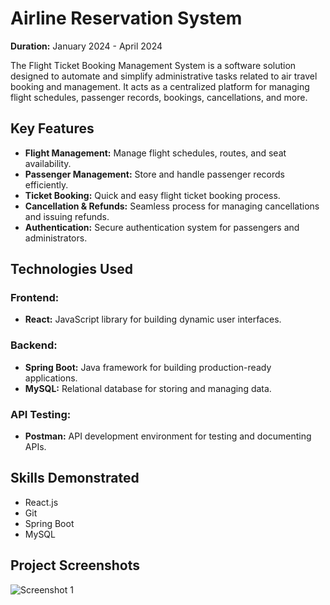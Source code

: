 # Airline Reservation System

**Duration:** January 2024 - April 2024

The Flight Ticket Booking Management System is a software solution designed to automate and simplify administrative tasks related to air travel booking and management. It acts as a centralized platform for managing flight schedules, passenger records, bookings, cancellations, and more.

## Key Features
- **Flight Management:** Manage flight schedules, routes, and seat availability.
- **Passenger Management:** Store and handle passenger records efficiently.
- **Ticket Booking:** Quick and easy flight ticket booking process.
- **Cancellation & Refunds:** Seamless process for managing cancellations and issuing refunds.
- **Authentication:** Secure authentication system for passengers and administrators.

## Technologies Used
### Frontend:
- **React:** JavaScript library for building dynamic user interfaces.

### Backend:
- **Spring Boot:** Java framework for building production-ready applications.
- **MySQL:** Relational database for storing and managing data.

### API Testing:
- **Postman:** API development environment for testing and documenting APIs.

## Skills Demonstrated
- React.js
- Git
- Spring Boot
- MySQL


## Project Screenshots
![Screenshot 1](path_to_image1)
